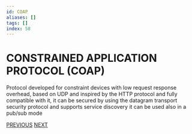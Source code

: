 ```yaml
---
id: COAP
aliases: []
tags: []
index: 58
---
```


# CONSTRAINED APPLICATION PROTOCOL (COAP)

Protocol developed for constraint devices with low request response overhead, based on UDP and inspired by the HTTP protocol and fully compatible with it, it can be secured by using the datagram transport security protocol and supports service discovery it can be used also in a pub/sub mode

[PREVIOUS](pages/IoT/REST.md) [NEXT](pages/discovery_messages_events/SERVICE_DISCOVERY.md)
